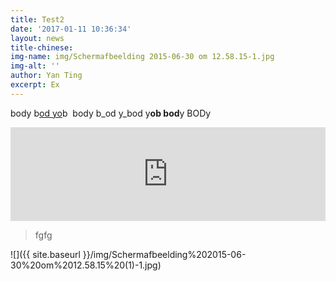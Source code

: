 ```yaml
---
title: Test2
date: '2017-01-11 10:36:34'
layout: news
title-chinese: 
img-name: img/Schermafbeelding 2015-06-30 om 12.58.15-1.jpg
img-alt: ''
author: Yan Ting
excerpt: Ex
---
```

body b[od yo](http//nu.nl)b  body b_od y_bod y**ob bod**y BODy  

<iframe width="100%" height="auto" src="https://www.youtube.com/embed/woZflhiwJ6Y" frameborder="0" allowfullscreen="">&amp;lt;/div&amp;gt;</iframe>

> fgfg

![]({{ site.baseurl }}/img/Schermafbeelding%202015-06-30%20om%2012.58.15%20(1)-1.jpg)